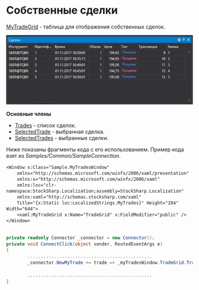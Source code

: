 # Собственные сделки

[MyTradeGrid](../api/StockSharp.Xaml.MyTradeGrid.html) \- таблица для отображения собственных сделок. 

![GUI MytradeGrid](../images/GUI_MytradeGrid.png)

**Основные члены**

- [Trades](../api/StockSharp.Xaml.MyTradeGrid.Trades.html) \- список сделок.
- [SelectedTrade](../api/StockSharp.Xaml.MyTradeGrid.SelectedTrade.html) \- выбранная сделка.
- [SelectedTrades](../api/StockSharp.Xaml.MyTradeGrid.SelectedTrades.html) \- выбранные сделки.

Ниже показаны фрагменты кода с его использованием. Пример кода взят из *Samples\/Common\/SampleConnection*. 

```xaml
<Window x:Class="Sample.MyTradesWindow"
    xmlns="http://schemas.microsoft.com/winfx/2006/xaml/presentation"
    xmlns:x="http://schemas.microsoft.com/winfx/2006/xaml"
    xmlns:loc="clr-namespace:StockSharp.Localization;assembly=StockSharp.Localization"
    xmlns:xaml="http://schemas.stocksharp.com/xaml"
    Title="{x:Static loc:LocalizedStrings.MyTrades}" Height="284" Width="644">
	<xaml:MyTradeGrid x:Name="TradeGrid" x:FieldModifier="public" />
</Window>
	  				
```
```cs
private readonly Connector _connector = new Connector();
private void ConnectClick(object sender, RoutedEventArgs e)
{
        ...............................................
		_connector.NewMyTrade += trade => _myTradesWindow.TradeGrid.Trades.Add(trade);
			
		...............................................
}
	  				
```
